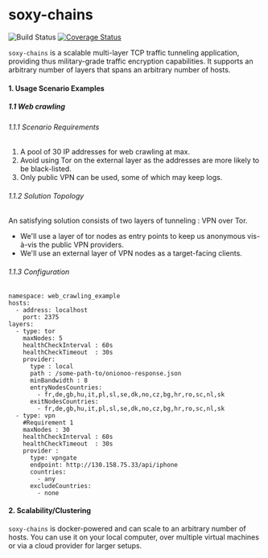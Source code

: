 # soxy-chains
![Build Status](https://www.travis-ci.org/yassine/soxy-chains.svg?branch=dev)
[![Coverage Status](https://coveralls.io/repos/github/yassine/soxy-chains/badge.svg?branch=dev)](https://coveralls.io/github/yassine/soxy-chains?branch=dev)

`soxy-chains` is a scalable multi-layer TCP traffic tunneling application, providing thus military-grade traffic 
encryption capabilities. It supports an arbitrary number of layers that spans an arbitrary number of hosts.

#### 1. Usage Scenario Examples
##### 1.1 Web crawling
###### 1.1.1 Scenario Requirements
1. A pool of 30 IP addresses for web crawling at max.
2. Avoid using Tor on the external layer as the addresses are more likely to be black-listed.
3. Only public VPN can be used, some of which may keep logs.
###### 1.1.2 Solution Topology
An satisfying solution consists of two layers of tunneling : VPN over Tor.
* We'll use a layer of tor nodes as entry points to keep us anonymous vis-à-vis the public VPN providers.
* We'll use an external layer of VPN nodes as a target-facing clients.
###### 1.1.3 Configuration
```
namespace: web_crawling_example
hosts:
  - address: localhost
    port: 2375
layers:
  - type: tor
    maxNodes: 5
    healthCheckInterval : 60s
    healthCheckTimeout  : 30s
    provider:
      type : local
      path : /some-path-to/onionoo-response.json
      minBandwidth : 8
      entryNodesCountries:
        - fr,de,gb,hu,it,pl,sl,se,dk,no,cz,bg,hr,ro,sc,nl,sk
      exitNodesCountries:
        - fr,de,gb,hu,it,pl,sl,se,dk,no,cz,bg,hr,ro,sc,nl,sk
  - type: vpn
    #Requirement 1
    maxNodes : 30
    healthCheckInterval : 60s
    healthCheckTimeout  : 30s
    provider :
      type: vpngate
      endpoint: http://130.158.75.33/api/iphone
      countries:
        - any
      excludeCountries:
        - none
```
#### 2. Scalability/Clustering
`soxy-chains` is docker-powered and can scale to an arbitrary number of hosts. You can use it on your local computer, over 
multiple virtual machines or via a cloud provider for larger setups.
